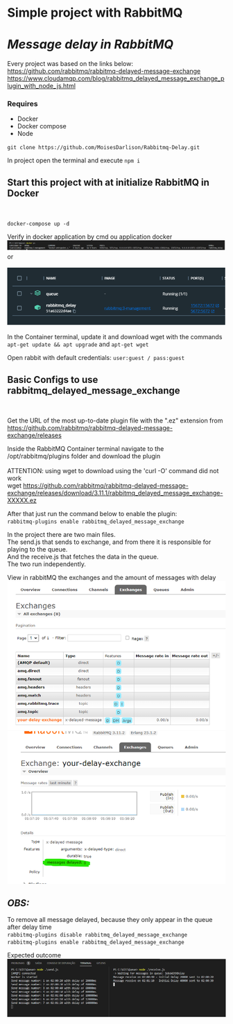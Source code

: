 # Simple project with RabbitMQ

# _Message delay in RabbitMQ_

Every project was based on the links below: <br />
https://github.com/rabbitmq/rabbitmq-delayed-message-exchange <br />
https://www.cloudamqp.com/blog/rabbitmq_delayed_message_exchange_plugin_with_node_js.html <br />

### Requires

- Docker
- Docker compose
- Node

`git clone https://github.com/MoisesDarlison/Rabbitmq-Delay.git`

In project open the terminal and execute
`npm i`
<br/>

## Start this project with at initialize RabbitMQ in Docker

<br/>

`docker-compose up -d`

Verify in docker application by cmd ou application docker <br/>
![Docker command line](https://github.com/MoisesDarlison/Rabbitmq-Delay/blob/main/images/Docker_ps.png)
<br/> or <br/> <br/>
![Docker in windows 11](https://github.com/MoisesDarlison/Rabbitmq-Delay/blob/main/images/Docker_win11.png)

In the Container terminal, update it and download wget with the commands <br/>
`apt-get update && apt upgrade` and `apt-get wget`

Open rabbit with default credentials:
`user:guest / pass:guest`

## Basic Configs to use rabbitmq_delayed_message_exchange

<br/>

Get the URL of the most up-to-date plugin file with the ".ez" extension from https://github.com/rabbitmq/rabbitmq-delayed-message-exchange/releases <br/>

Inside the RabbitMQ Container terminal navigate to the /opt/rabbitmq/plugins folder and download the plugin <br/><br/>
ATTENTION: using wget to download using the 'curl -O' command did not work <br/>
wget https://github.com/rabbitmq/rabbitmq-delayed-message-exchange/releases/download/3.11.1/rabbitmq_delayed_message_exchange-XXXXX.ez <br/>

After that just run the command below to enable the plugin: <br/>
`rabbitmq-plugins enable rabbitmq_delayed_message_exchange`

In the project there are two main files. <br/>
The send.js that sends to exchange, and from there it is responsible for playing to the queue. <br/>
And the receive.js that fetches the data in the queue. <br/>
The two run independently.

View in rabbitMQ the exchanges and the amount of messages with delay <br/>
![exchanges](https://github.com/MoisesDarlison/Rabbitmq-Delay/blob/main/images/List_Exchanges.png) <br />
![amount exchanges](https://github.com/MoisesDarlison/Rabbitmq-Delay/blob/main/images/Msg_amount.png) <br />

## _OBS:_

To remove all message delayed, because they only appear in the queue after delay time <br/>
`rabbitmq-plugins disable rabbitmq_delayed_message_exchange` <br/>
`rabbitmq-plugins enable rabbitmq_delayed_message_exchange`

Expected outcome <br/>
![Result](https://github.com/MoisesDarlison/Rabbitmq-Delay/blob/main/images/Result.png)
